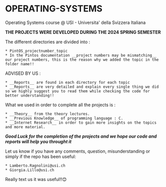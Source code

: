 # OPERATING-SYSTEMS
Operating Systems course @ USI - Universita' della Svizzera Italiana

__THE PROJECTS WERE DEVELOPED DURING THE 2024 SPRING SEMESTER__

The different directories are divided into :

    * PintOS_projectnumber_topic
    * In the Pintos documentation __project numbers may be mismatching__ our project numbers, this is the reason why we added the topic in the folder name!!

ADVISED BY US :

    * __Reports__ are found in each directory for each topic
    * __Reports__ are very detailed and explain every single thing we did so we highly suggest you to read them while checking the code for better understanding!! 

What we used in order to complete all the projects is :

    * __Theory__ from the theory lectures.
    * __Previous Knowledge__ of programming language : C.  
    * __Internet Research__ in order to gain more insights on the topics and more material.

__*Good Luck for the completion of the projects and we hope our code and reports will help you throught it*__ 

Let us know if you have any comments, question, misunderstanding or simply if the repo has been useful:

    * Lamberto.Ragnolini@usi.ch
    * Giorgia.Lillo@usi.ch

Really text us it was useful!!😊